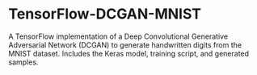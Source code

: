 # TensorFlow-DCGAN-MNIST
A TensorFlow implementation of a Deep Convolutional Generative Adversarial Network (DCGAN) to generate handwritten digits from the MNIST dataset. Includes the Keras model, training script, and generated samples.

